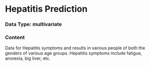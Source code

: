 
# Hepatitis Prediction
### Data Type: multivariate

### Content
Data for Hepatitis symptoms and results in various people of both the genders of various age groups. Hepatitis symptoms include fatigue, anorexia, big liver, etc.